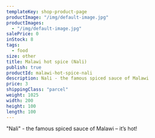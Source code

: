 ```yaml
---
templateKey: shop-product-page
productImage: "/img/default-image.jpg"
productImages:
  - "/img/default-image.jpg"
salePrice: 0
inStock: 8
tags:
  - food
size: other
title: Malawi hot spice (Nali)
publish: true
productId: malawi-hot-spice-nali
description: Nali - the famous spiced sauce of Malawi
price: 3
shippingClass: "parcel"
weight: 1025
width: 200
height: 100
length: 100
---
```


"Nali" - the famous spiced sauce of Malawi – it’s hot!
